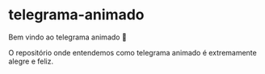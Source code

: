 # telegrama-animado

Bem vindo ao telegrama animado :tada:

O repositório onde entendemos como telegrama animado é extremamente alegre e feliz. 

